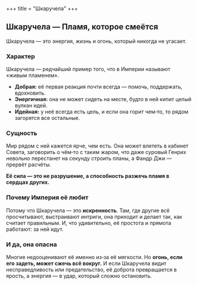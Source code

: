 +++
title = "Шкаручела"
+++
## **Шкаручела — Пламя, которое смеётся**
Шкаручела — это энергия, жизнь и огонь, который никогда не угасает.

### **Характер**

Шкаручела — редчайший пример того, что в Империи называют «живым пламенем».

* **Добрая:** её первая реакция почти всегда — помочь, поддержать, вдохновить.
* **Энергичная:** она не может сидеть на месте, будто в ней кипит целый вулкан идей.
* **Идейная:** у неё всегда есть цель, и если она горит чем‑то, то рядом загорятся все остальные.

### **Сущность**

Мир рядом с ней кажется ярче, чем есть.
Она может влететь в кабинет Совета, заговорить о чём‑то с таким жаром, что даже суровый Генрих невольно перестанет на секунду строить планы, а Фандр Джи — прервёт расчёты.

**Её сила — это не разрушение, а способность разжечь пламя в сердцах других.**

### **Почему Империя её любит**

Потому что Шкаручела — это **искренность**.
Там, где другие всё просчитывают, выстраивают интриги, она приходит и делает так, как считает правильным.
И, что удивительно, её простота и прямота работают: за ней идут.

### **И да, она опасна**

Многие недооценивают её именно из‑за её мягкости. Но **огонь, если его задеть, может сжечь всё вокруг.**
И если Шкаручела видит несправедливость или предательство, её доброта превращается в ярость, а энергия — в удар, который сложно остановить.
